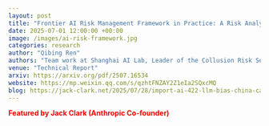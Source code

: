 ```yaml
---
layout: post
title: "Frontier AI Risk Management Framework in Practice: A Risk Analysis Technical Report"
date: 2025-07-01 12:00:00 +00:00
image: /images/ai-risk-framework.jpg
categories: research
author: "Qibing Ren"
authors: "Team work at Shanghai AI Lab, Leader of the Collusion Risk Section."
venue: "Technical Report"
arxiv: https://arxiv.org/pdf/2507.16534
website: https://mp.weixin.qq.com/s/qzhtFNZAY2Z1eIa2SQxcMQ
blog: https://jack-clark.net/2025/07/28/import-ai-422-llm-bias-china-cares-about-the-same-safety-risks-as-us-ai-persuasion/
---
```

<span style="color: red;"><strong>Featured by Jack Clark (Anthropic Co-founder)</strong></span>
